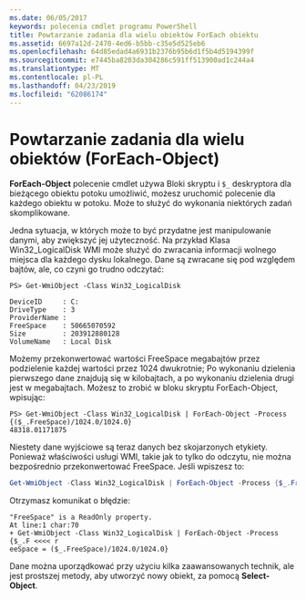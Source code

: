 ```yaml
---
ms.date: 06/05/2017
keywords: polecenia cmdlet programu PowerShell
title: Powtarzanie zadania dla wielu obiektów ForEach obiektu
ms.assetid: 6697a12d-2470-4ed6-b5bb-c35e5d525eb6
ms.openlocfilehash: 64d85edad4a6931b2376b95b6d1f5b4d5194399f
ms.sourcegitcommit: e7445ba8203da304286c591ff513900ad1c244a4
ms.translationtype: MT
ms.contentlocale: pl-PL
ms.lasthandoff: 04/23/2019
ms.locfileid: "62086174"
---
```

# <a name="repeating-a-task-for-multiple-objects-foreach-object"></a>Powtarzanie zadania dla wielu obiektów (ForEach-Object)

**ForEach-Object** polecenie cmdlet używa Bloki skryptu i `$_` deskryptora dla bieżącego obiektu potoku umożliwić, możesz uruchomić polecenie dla każdego obiektu w potoku. Może to służyć do wykonania niektórych zadań skomplikowane.

Jedna sytuacja, w których może to być przydatne jest manipulowanie danymi, aby zwiększyć jej użyteczność. Na przykład Klasa Win32_LogicalDisk WMI może służyć do zwracania informacji wolnego miejsca dla każdego dysku lokalnego. Dane są zwracane się pod względem bajtów, ale, co czyni go trudno odczytać:

```
PS> Get-WmiObject -Class Win32_LogicalDisk

DeviceID     : C:
DriveType    : 3
ProviderName :
FreeSpace    : 50665070592
Size         : 203912880128
VolumeName   : Local Disk
```

Możemy przekonwertować wartości FreeSpace megabajtów przez podzielenie każdej wartości przez 1024 dwukrotnie; Po wykonaniu dzielenia pierwszego dane znajdują się w kilobajtach, a po wykonaniu dzielenia drugi jest w megabajtach. Możesz to zrobić w bloku skryptu ForEach-Object, wpisując:

```
PS> Get-WmiObject -Class Win32_LogicalDisk | ForEach-Object -Process {($_.FreeSpace)/1024.0/1024.0}
48318.01171875
```

Niestety dane wyjściowe są teraz danych bez skojarzonych etykiety. Ponieważ właściwości usługi WMI, takie jak to tylko do odczytu, nie można bezpośrednio przekonwertować FreeSpace. Jeśli wpiszesz to:

```powershell
Get-WmiObject -Class Win32_LogicalDisk | ForEach-Object -Process {$_.FreeSpace = ($_.FreeSpace)/1024.0/1024.0}
```

Otrzymasz komunikat o błędzie:

```output
"FreeSpace" is a ReadOnly property.
At line:1 char:70
+ Get-WmiObject -Class Win32_LogicalDisk | ForEach-Object -Process {$_.F <<<< r
eeSpace = ($_.FreeSpace)/1024.0/1024.0}
```

Dane można uporządkować przy użyciu kilka zaawansowanych technik, ale jest prostszej metody, aby utworzyć nowy obiekt, za pomocą **Select-Object**.